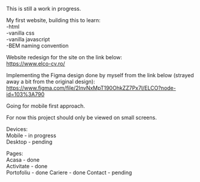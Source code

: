 This is still a work in progress.

My first website, building this to learn:  
 -html  
 -vanilla css  
 -vanilla javascript  
 -BEM naming convention  

Website redesign for the site on the link below:  
https://www.elco-cv.ro/  

Implementing the Figma design done by myself from the link below (strayed away a bit from the original design):  
https://www.figma.com/file/2InvNxMpT190OhkZZ7Px7l/ELCO?node-id=103%3A790

Going for mobile first approach.

For now this project should only be viewed on small screens.

Devices:  
Mobile - in progress  
Desktop - pending  

Pages:  
Acasa - done  
Activitate - done  
Portofoliu - done
Cariere - done
Contact - pending
